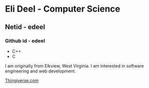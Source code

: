 # Eli Deel - Computer Science

## Netid - edeel

### Github id - edeel

- C++
- C

I am originally from Elkview, West Virginia. 
I am interested in software engineering and web development.

[Thingiverse.com](https://www.thingiverse.com/)